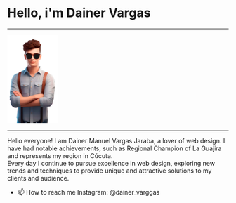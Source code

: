 <h1>Hello, i'm Dainer Vargas </h1> 
<hr>
<img class="imagen" src="jovenPrincipal-gafas.png" alt="joven-Animado"/>
<hr>
<p>Hello everyone! I am Dainer Manuel Vargas Jaraba, a lover
of web design. I have had notable achievements, such as
Regional Champion of La Guajira and represents my region
in Cúcuta. <br> Every day I continue to pursue excellence in web design, exploring new trends and techniques to provide unique and attractive solutions to my clients and audience. </p>

- 📫 How to reach me Instagram: @dainer_varggas

<style> 
.imagen{
    height:200px ;
} 
</style>
